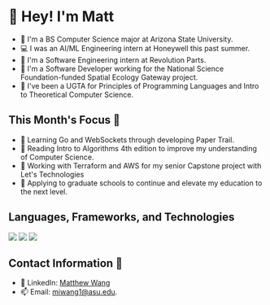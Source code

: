 # 👋 Hey! I'm Matt

- 📓 I'm a BS Computer Science major at Arizona State University.
- 💻 I was an AI/ML Engineering intern at Honeywell this past summer.
- 🚗 I'm a Software Engineering intern at Revolution Parts.
- 💼 I'm a Software Developer working for the National Science Foundation-funded Spatial Ecology Gateway project.
- 📝 I've been a UGTA for Principles of Programming Languages and Intro to Theoretical Computer Science.
  
## This Month's Focus 📌

- 🔭 Learning Go and WebSockets through developing Paper Trail.
- 📘 Reading Intro to Algorithms 4th edition to improve my understanding of Computer Science.
- 🤔 Working with Terraform and AWS for my senior Capstone project with Let's Technologies
- 🏫 Applying to graduate schools to continue and elevate my education to the next level.

## Languages, Frameworks, and Technologies

<img src="https://skillicons.dev/icons?i=python,c,cs,cpp,js,ts,r,php,go,html,css"/>

<img src="https://skillicons.dev/icons?i=react,nodejs,net,django,flask,pytorch,sklearn,tensorflow,postgres,mysql,mongodb"/>

<img src="https://skillicons.dev/icons?i=azure,gcp,aws,linux,docker,terraform,github,webstorm,powershell,vscode,visualstudio"/>

## Contact Information 📲

- 🔗 LinkedIn: [Matthew Wang](https://www.linkedin.com/in/matthew-wang-cs/)
- 📫 Email: [miwang1@asu.edu](mailto:miwang1@asu.edu).
